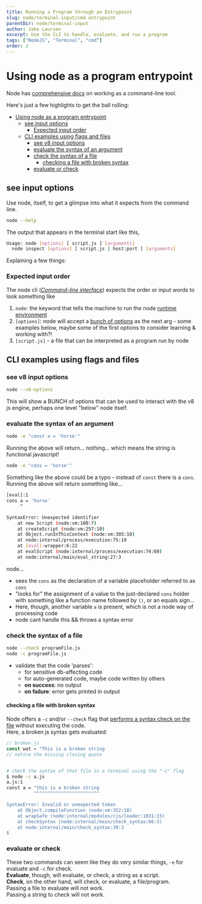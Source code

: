 ```yaml
---
title: Running a Program through an Entrypoint
slug: node/terminal-input/cmd-entrypoint
parentDir: node/terminal-input
author: Jake Laursen
excerpt: Use the CLI to handle, evaluate, and run a program
tags: ["NodeJS", "Terminal", "cmd"]
order: 2
---
```


# Using node as a program entrypoint
Node has [comprehensive docs](https://nodejs.org/dist/latest-v16.x/docs/api/cli.html) on working as a command-line tool.   

Here's just a few highlights to get the ball rolling:  

- [Using node as a program entrypoint](#using-node-as-a-program-entrypoint)
  - [see input options](#see-input-options)
    - [Expected input order](#expected-input-order)
  - [CLI examples using flags and files](#cli-examples-using-flags-and-files)
    - [see v8 input options](#see-v8-input-options)
    - [evaluate the syntax of an argument](#evaluate-the-syntax-of-an-argument)
    - [check the syntax of a file](#check-the-syntax-of-a-file)
      - [checking a file with broken syntax](#checking-a-file-with-broken-syntax)
    - [evaluate or check](#evaluate-or-check)

## see input options
Use node, itself, to get a glimpse into what it expects from the command line.
```bash
node --help
```

The output that appears in the terminal start like this,
```bash
Usage: node [options] [ script.js ] [arguments]
  node inspect [options] [ script.js | host:port ] [arguments]
```  
Explaining a few things:
### Expected input order
The node cli (_[Command-line interface](https://en.wikipedia.org/wiki/Command-line_interface)_) expects the order or input words to look something like
1. `node`: the keyword that tells the machine to run the node [runtime environment](https://en.wikipedia.org/wiki/Runtime_system)
2. `[options]`: node will accept a [bunch of options](https://nodejs.org/api/cli.html#options) as the next arg - some examples below, maybe some of the first options to consider learning & working with?!
3. `[script.js]` - a file that can be interpreted as a program run by node

## CLI examples using flags and files
### see v8 input options

```bash
node --v8-options
```
This will show a BUNCH of options that can be used to interact with the v8 js engine, perhaps one level "below" node itself.

### evaluate the syntax of an argument
```bash
node -e "const a = 'horse'"
```
Running the above will return... nothing... which means the string is functional javascript!

```bash
node -e "cons = 'horse'"
```
Something like the above could be a typo - instead of `const` there is a `cons`.  
Running the above will return something like...
```bash
[eval]:1
cons a = 'horse'
     ^

SyntaxError: Unexpected identifier
    at new Script (node:vm:100:7)
    at createScript (node:vm:257:10)
    at Object.runInThisContext (node:vm:305:10)
    at node:internal/process/execution:75:19
    at [eval]-wrapper:6:22
    at evalScript (node:internal/process/execution:74:60)
    at node:internal/main/eval_string:27:3
```
node...
- sees the `cons` as the declaration of a variable placeholder referred to as `cons`
- "looks for" the assignment of a value to the just-declared `cons` holder with something like a function name followed by `()`, or an equals sign...
- Here, though, another variable `a` is present, which is not a node way of processing code
- node cant handle this && throws a syntax error


### check the syntax of a file

```bash
node --check programFile.js
node -c programFile.js
```

- validate that the code 'parses':
  - for sensitive db-affecting code
  - for auto-generated code, maybe code written by others
  - **on success**: no output
  - **on failure**: error gets printed in output

#### checking a file with broken syntax
Node offers a `-c` and/or `--check` flag that [performs a syntax check on the file](https://nodejs.org/dist/latest-v16.x/docs/api/cli.html#-c---check) without executing the code.  
Here, a broken js syntax gets evaluated:

```js
// broken.js
const wat = "This is a broken string
// notice the missing closing quote
```

```bash

# check the syntax of that file in a terminal using the "-c" flag
$ node -c a.js 
a.js:1
const a = "this is a broken string
          ^^^^^^^^^^^^^^^^^^^^^^^^

SyntaxError: Invalid or unexpected token
    at Object.compileFunction (node:vm:352:18)
    at wrapSafe (node:internal/modules/cjs/loader:1031:15)
    at checkSyntax (node:internal/main/check_syntax:66:3)
    at node:internal/main/check_syntax:39:3
$ 
```

### evaluate or check
These two commands can seem like they do very similar things, `-e` for evaluate and `-c` for check.  
**Evaluate**, though, will evaluate, or check, a string as a script.  
**Check**, on the other hand, will check, or evaluate, a file/program.  
Passing a file to evaluate will not work.  
Passing a string to check will not work.  
